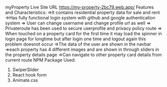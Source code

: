 myProperty
Live Site URL
https://my-property-2bc79.web.app/
Features and Characteristics:
=>It contains residential property data for sale and rent 
=>Has fully functional login system with github and google authentication system 
=> User can change username and change profile url as well 
=> Privateroute has been used to secure userprofile and privacy policy route 
=> When touched on a property card for the first time it may load the spinner in login page for longtime but after login one time and logout again this problem doesnot occur 
=>The data of the user are shown in the navbar 
=>each property has 4 different images and are shown in through sliders in the property details page 
=>Can navigate to other property card details from current  route
NPM Package Used:
1. SwiperSlider
2. React hook form 
3. Animate.css